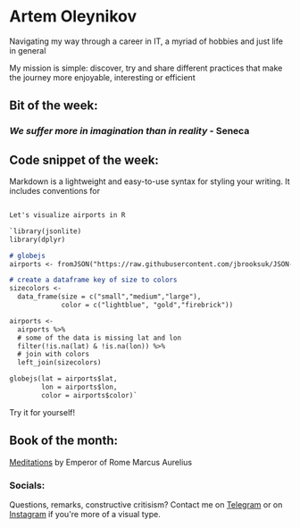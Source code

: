 # Artem Oleynikov
Navigating my way through a career in IT, a myriad of hobbies and just life in general

My mission is simple: discover, try and share different practices that make the journey more enjoyable, interesting or efficient

## Bit of the week: 

### _We suffer more in imagination than in reality_ - Seneca

## Code snippet of the week: 

Markdown is a lightweight and easy-to-use syntax for styling your writing. It includes conventions for
```markdown

Let's visualize airports in R

`library(jsonlite)
library(dplyr)

# globejs 
airports <- fromJSON("https://raw.githubusercontent.com/jbrooksuk/JSON-Airports/master/airports.json")

# create a dataframe key of size to colors
sizecolors <-
  data_frame(size = c("small","medium","large"),
             color = c("lightblue", "gold","firebrick"))

airports <-
  airports %>%
  # some of the data is missing lat and lon
  filter(!is.na(lat) & !is.na(lon)) %>%
  # join with colors
  left_join(sizecolors)

globejs(lat = airports$lat, 
        lon = airports$lon,
        color = airports$color)`

```
Try it for yourself! 

## Book of the month: 

 [Meditations](https://www.gutenberg.org/ebooks/2680) by Emperor of Rome Marcus Aurelius 

### Socials: 
Questions, remarks, constructive critisism? 
Contact me on [Telegram](https://t.me/artem_oleynikov) or on [Instagram](https://support.github.com/contact) if you're more of a visual type.
